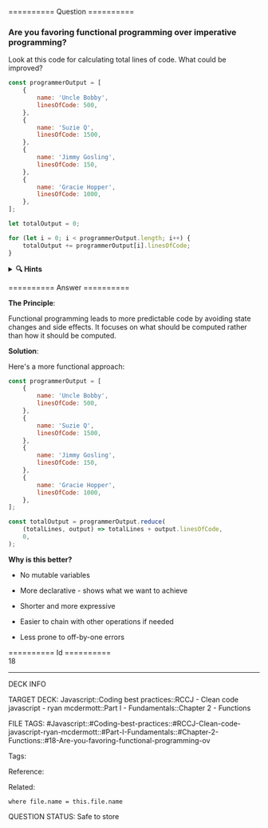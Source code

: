 ========== Question ==========  

### Are you favoring functional programming over imperative programming?

Look at this code for calculating total lines of code. What could be improved?

```javascript
const programmerOutput = [
    {
        name: 'Uncle Bobby',
        linesOfCode: 500,
    },
    {
        name: 'Suzie Q',
        linesOfCode: 1500,
    },
    {
        name: 'Jimmy Gosling',
        linesOfCode: 150,
    },
    {
        name: 'Gracie Hopper',
        linesOfCode: 1000,
    },
];

let totalOutput = 0;

for (let i = 0; i < programmerOutput.length; i++) {
    totalOutput += programmerOutput[i].linesOfCode;
}
```

<details><summary><b>🔍 Hints</b></summary>

<b>Think about</b>:

-   What state is being maintained in this code?

-   How could we make this more declarative?

-   What array methods could simplify this?

-   How could we make this more readable?

</details>  

========== Answer ==========  

**The Principle**:

Functional programming leads to more predictable code by avoiding state changes and side effects. It focuses on what should be computed rather than how it should be computed.

**Solution**:

Here's a more functional approach:

```javascript
const programmerOutput = [
    {
        name: 'Uncle Bobby',
        linesOfCode: 500,
    },
    {
        name: 'Suzie Q',
        linesOfCode: 1500,
    },
    {
        name: 'Jimmy Gosling',
        linesOfCode: 150,
    },
    {
        name: 'Gracie Hopper',
        linesOfCode: 1000,
    },
];

const totalOutput = programmerOutput.reduce(
    (totalLines, output) => totalLines + output.linesOfCode,
    0,
);
```

**Why is this better?**

-   No mutable variables

-   More declarative - shows what we want to achieve

-   Shorter and more expressive

-   Easier to chain with other operations if needed

-   Less prone to off-by-one errors

========== Id ==========  
18

---

DECK INFO

TARGET DECK: Javascript::Coding best practices::RCCJ - Clean code javascript - ryan mcdermott::Part I - Fundamentals::Chapter 2 - Functions

FILE TAGS: #Javascript::#Coding-best-practices::#RCCJ-Clean-code-javascript-ryan-mcdermott::#Part-I-Fundamentals::#Chapter-2-Functions::#18-Are-you-favoring-functional-programming-ov

Tags:

Reference:

Related:

```dataview
where file.name = this.file.name
```

QUESTION STATUS: Safe to store
